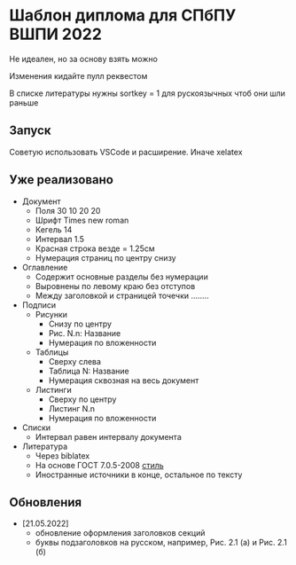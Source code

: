 # Шаблон диплома для СПбПУ ВШПИ 2022

Не идеален, но за основу взять можно

Изменения кидайте пулл реквестом

В списке литературы нужны sortkey = 1 для рускоязычных чтоб они шли раньше 


## Запуск 
Советую использовать VSCode и расширение. Иначе xelatex

## Уже реализовано 
* Документ
  * Поля 30 10 20 20
  * Шрифт Times new roman
  * Кегель 14
  * Интервал 1.5
  * Красная строка везде = 1.25см
  * Нумерация страниц по центру снизу
* Оглавление
  * Содержит основные разделы без нумерации
  * Выровнены по левому краю без отступов
  * Между заголовкой и страницей точечки ........
* Подписи
  * Рисунки  
    * Снизу по центру
    * Рис. N.n: Название
    * Нумерация по вложенности
  * Таблицы
    * Сверху слева
    * Таблица N: Название 
    * Нумерация сквозная на весь документ
  * Листинги
    * Сверху по центру 
    * Листинг N.n
    * Нумерация по вложенности
* Списки
  * Интервал равен интервалу документа
* Литература
  * Через biblatex 
  * На основе ГОСТ 7.0.5-2008 [стиль](https://github.com/odomanov/biblatex-gost/)
  * Иностранные источники в конце, остальное по тексту


## Обновления

- [21.05.2022]
  - обновление оформления заголовков секций
  - буквы подзаголовков на русском, например, Рис. 2.1 (а) и Рис. 2.1 (б)
